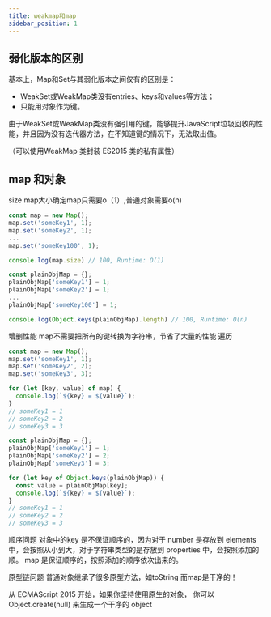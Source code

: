 ```yaml
---
title: weakmap和map
sidebar_position: 1
---
```


## 弱化版本的区别
基本上，Map和Set与其弱化版本之间仅有的区别是：
* WeakSet或WeakMap类没有entries、keys和values等方法；
* 只能用对象作为键。

由于WeakSet或WeakMap类没有强引用的键，能够提升JavaScript垃圾回收的性能，并且因为没有迭代器方法，在不知道键的情况下，无法取出值。

（可以使用WeakMap 类封装 ES2015 类的私有属性）

## map 和对象
size map大小确定map只需要o（1）,普通对象需要o(n)

```js
const map = new Map();
map.set('someKey1', 1);
map.set('someKey2', 1);
...
map.set('someKey100', 1);

console.log(map.size) // 100, Runtime: O(1)

const plainObjMap = {};
plainObjMap['someKey1'] = 1;
plainObjMap['someKey2'] = 1;
...
plainObjMap['someKey100'] = 1;

console.log(Object.keys(plainObjMap).length) // 100, Runtime: O(n)
```
 
增删性能
map不需要把所有的键转换为字符串，节省了大量的性能
遍历

```js
const map = new Map();
map.set('someKey1', 1);
map.set('someKey2', 2);
map.set('someKey3', 3);

for (let [key, value] of map) {
  console.log(`${key} = ${value}`);
}
// someKey1 = 1
// someKey2 = 2
// someKey3 = 3

const plainObjMap = {};
plainObjMap['someKey1'] = 1;
plainObjMap['someKey2'] = 2;
plainObjMap['someKey3'] = 3;

for (let key of Object.keys(plainObjMap)) {
  const value = plainObjMap[key];
  console.log(`${key} = ${value}`);
}
// someKey1 = 1
// someKey2 = 2
// someKey3 = 3
```

顺序问题
对象中的key 是不保证顺序的，因为对于 number 是存放到 elements 中，会按照从小到大，对于字符串类型的是存放到 properties 中，会按照添加的顺。
map 是保证顺序的，按照添加的顺序依次出来的。

原型链问题
普通对象继承了很多原型方法，如toString
而map是干净的！

从 ECMAScript 2015 开始，如果你坚持使用原生的对象， 你可以 Object.create(null) 来生成一个干净的 object